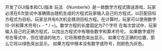 开发了GUI版本和CLI版本
玩法
《Numberle》是一款数学方程式猜谜游戏，玩家必须在6次尝试中准确猜出随机生成的方程式玩家输入自己的方程式，以匹配目标方程式为目标。玩家总共有6次机会猜测目标方程。在计算时，玩家可以使用数字(0-9)和算术符号(+ - * / =)。数学方程的长度固定为7个字符
在每次尝试中，玩家输入自己的正确方程式，以找出方程式中有哪些数字和算术符号。
如果数字或符号在等式中，但在错误的地方，它将用橙色突出显示。
如果它在正确的位置，那么它将以绿色突出显示。
如果方程中根本没有数字或符号，则颜色为灰色。
